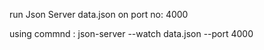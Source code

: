 run Json Server
data.json on port no: 4000

using commnd :
json-server --watch data.json --port 4000
